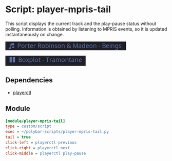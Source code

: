 # Script: player-mpris-tail

This script displays the current track and the play-pause status without polling. Information is obtained by listening to MPRIS events, so it is updated instantaneously on change.

![player-mpris-tail](screenshots/1.png)

![player-mpris-tail](screenshots/2.png)


## Dependencies

* [playerctl](https://github.com/acrisci/playerctl)


## Module

```ini
[module/player-mpris-tail]
type = custom/script
exec = ~/polybar-scripts/player-mpris-tail.py
tail = true
click-left = playerctl previous
click-right = playerctl next
click-middle = playerctl play-pause
```
